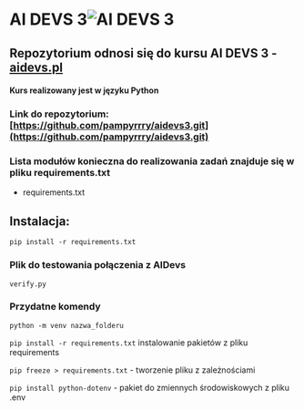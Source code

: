 # AI DEVS 3![AI DEVS 3](https://cdn.prod.website-files.com/667438c9537d1149a7ed7aa0/66746d5a83ebf33aace3a9f2_ai-devs_logo-main.svg)
## Repozytorium odnosi się do kursu AI DEVS 3 - [aidevs.pl](https://www.aidevs.pl/)
#### Kurs realizowany jest w języku Python

### Link do repozytorium: [https://github.com/pampyrrry/aidevs3.git](https://github.com/pampyrrry/aidevs3.git)

### Lista modułów konieczna do realizowania zadań znajduje się w pliku requirements.txt  
- requirements.txt

## Instalacja:  

``` pip install -r requirements.txt ```

### Plik do testowania połączenia z AIDevs

`verify.py` 

### Przydatne komendy
 ``` python -m venv nazwa_folderu ```

``` pip install -r requirements.txt ``` instalowanie pakietów z pliku requirements

``` pip freeze > requirements.txt ``` - tworzenie pliku z zależnościami 

``` pip install python-dotenv ``` - pakiet do zmiennych środowiskowych z pliku .env

